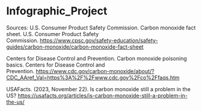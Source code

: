 # Infographic_Project
 
Sources:
U.S. Consumer Product Safety Commission. Carbon monoxide fact sheet. U.S. Consumer Product Safety Commission. https://www.cpsc.gov/safety-education/safety-guides/carbon-monoxide/carbon-monoxide-fact-sheet

Centers for Disease Control and Prevention. Carbon monoxide poisoning basics. Centers for Disease Control and Prevention. https://www.cdc.gov/carbon-monoxide/about/?CDC_AAref_Val=https%3A%2F%2Fwww.cdc.gov%2Fco%2Ffaqs.htm

USAFacts. (2023, November 22). Is carbon monoxide still a problem in the US? https://usafacts.org/articles/is-carbon-monoxide-still-a-problem-in-the-us/
